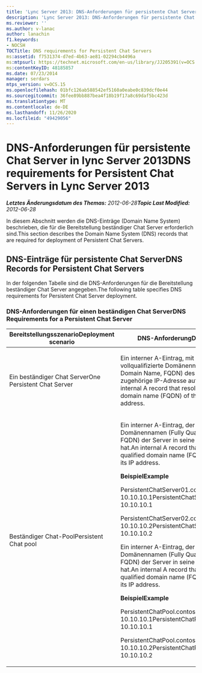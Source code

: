 ```yaml
---
title: 'Lync Server 2013: DNS-Anforderungen für persistente Chat Server'
description: 'Lync Server 2013: DNS-Anforderungen für persistente Chat Server.'
ms.reviewer: ''
ms.author: v-lanac
author: lanachin
f1.keywords:
- NOCSH
TOCTitle: DNS requirements for Persistent Chat Servers
ms:assetid: f7531374-d7ed-4b63-ae81-02294cb4496a
ms:mtpsurl: https://technet.microsoft.com/en-us/library/JJ205391(v=OCS.15)
ms:contentKeyID: 48185857
ms.date: 07/23/2014
manager: serdars
mtps_version: v=OCS.15
ms.openlocfilehash: 01bfc126ab588542ef5160a0eabe0c839dcf0e44
ms.sourcegitcommit: 36fee89bb887bea4f18b19f17a8c69daf5bc423d
ms.translationtype: MT
ms.contentlocale: de-DE
ms.lasthandoff: 11/26/2020
ms.locfileid: "49429056"
---
```

# <a name="dns-requirements-for-persistent-chat-servers-in-lync-server-2013"></a><span data-ttu-id="10c11-103">DNS-Anforderungen für persistente Chat Server in lync Server 2013</span><span class="sxs-lookup"><span data-stu-id="10c11-103">DNS requirements for Persistent Chat Servers in Lync Server 2013</span></span>

<div data-xmlns="http://www.w3.org/1999/xhtml">

<div class="topic" data-xmlns="http://www.w3.org/1999/xhtml" data-msxsl="urn:schemas-microsoft-com:xslt" data-cs="https://msdn.microsoft.com/">

<div data-asp="https://msdn2.microsoft.com/asp">



</div>

<div id="mainSection">

<div id="mainBody"><span data-ttu-id="10c11-104">

<span> </span></span><span class="sxs-lookup"><span data-stu-id="10c11-104">

<span> </span></span></span>

<span data-ttu-id="10c11-105">_**Letztes Änderungsdatum des Themas:** 2012-06-28_</span><span class="sxs-lookup"><span data-stu-id="10c11-105">_**Topic Last Modified:** 2012-06-28_</span></span>

<span data-ttu-id="10c11-106">In diesem Abschnitt werden die DNS-Einträge (Domain Name System) beschrieben, die für die Bereitstellung beständiger Chat Server erforderlich sind.</span><span class="sxs-lookup"><span data-stu-id="10c11-106">This section describes the Domain Name System (DNS) records that are required for deployment of Persistent Chat Servers.</span></span>

<div>

## <a name="dns-records-for-persistent-chat-servers"></a><span data-ttu-id="10c11-107">DNS-Einträge für persistente Chat Server</span><span class="sxs-lookup"><span data-stu-id="10c11-107">DNS Records for Persistent Chat Servers</span></span>

<span data-ttu-id="10c11-108">In der folgenden Tabelle sind die DNS-Anforderungen für die Bereitstellung beständiger Chat Server angegeben.</span><span class="sxs-lookup"><span data-stu-id="10c11-108">The following table specifies DNS requirements for Persistent Chat Server deployment.</span></span>

### <a name="dns-requirements-for-a-persistent-chat-server"></a><span data-ttu-id="10c11-109">DNS-Anforderungen für einen beständigen Chat Server</span><span class="sxs-lookup"><span data-stu-id="10c11-109">DNS Requirements for a Persistent Chat Server</span></span>

<table>
<colgroup>
<col style="width: 50%" />
<col style="width: 50%" />
</colgroup>
<thead>
<tr class="header">
<th><span data-ttu-id="10c11-110">Bereitstellungsszenario</span><span class="sxs-lookup"><span data-stu-id="10c11-110">Deployment scenario</span></span></th>
<th><span data-ttu-id="10c11-111">DNS-Anforderung</span><span class="sxs-lookup"><span data-stu-id="10c11-111">DNS requirement</span></span></th>
</tr>
</thead>
<tbody>
<tr class="odd">
<td><p><span data-ttu-id="10c11-112">Ein beständiger Chat Server</span><span class="sxs-lookup"><span data-stu-id="10c11-112">One Persistent Chat Server</span></span></p></td>
<td><p><span data-ttu-id="10c11-113">Ein interner A-Eintrag, mit dem der vollqualifizierte Domänenname (Fully Qualified Domain Name, FQDN) des Servers in die zugehörige IP-Adresse aufgelöst wird.</span><span class="sxs-lookup"><span data-stu-id="10c11-113">An internal A record that resolves the fully qualified domain name (FQDN) of the server to its IP address.</span></span></p></td>
</tr>
<tr class="even">
<td><p><span data-ttu-id="10c11-114">Beständiger Chat-Pool</span><span class="sxs-lookup"><span data-stu-id="10c11-114">Persistent Chat pool</span></span></p></td>
<td><p><span data-ttu-id="10c11-115">Ein interner A-Eintrag, der den vollqualifizierten Domänennamen (Fully Qualified Domain Name, FQDN) der Server in seine IP-Adresse aufgelöst hat.</span><span class="sxs-lookup"><span data-stu-id="10c11-115">An internal A record that resolves the fully qualified domain name (FQDN) of the servers to its IP address.</span></span></p>
<p><span data-ttu-id="10c11-116"><strong>Beispiel</strong></span><span class="sxs-lookup"><span data-stu-id="10c11-116"><strong>Example</strong></span></span></p>
<p><span data-ttu-id="10c11-117">PersistentChatServer01.contoso.com 10.10.10.1</span><span class="sxs-lookup"><span data-stu-id="10c11-117">PersistentChatServer01.contoso.com     10.10.10.1</span></span></p>
<p><span data-ttu-id="10c11-118">PersistentChatServer02.contoso.com 10.10.10.2</span><span class="sxs-lookup"><span data-stu-id="10c11-118">PersistentChatServer02.contoso.com     10.10.10.2</span></span></p>
<p><span data-ttu-id="10c11-119">Ein interner A-Eintrag, der den vollqualifizierten Domänennamen (Fully Qualified Domain Name, FQDN) der Server in seine IP-Adresse aufgelöst hat.</span><span class="sxs-lookup"><span data-stu-id="10c11-119">An internal A record that resolves the fully qualified domain name (FQDN) of the servers to its IP address.</span></span></p>
<p><span data-ttu-id="10c11-120"><strong>Beispiel</strong></span><span class="sxs-lookup"><span data-stu-id="10c11-120"><strong>Example</strong></span></span></p>
<p><span data-ttu-id="10c11-121">PersistentChatPool.contoso.com 10.10.10.1</span><span class="sxs-lookup"><span data-stu-id="10c11-121">PersistentChatPool.contoso.com    10.10.10.1</span></span></p>
<p><span data-ttu-id="10c11-122">PersistentChatPool.contoso.com 10.10.10.2</span><span class="sxs-lookup"><span data-stu-id="10c11-122">PersistentChatPool.contoso.com    10.10.10.2</span></span></p></td>
</tr>
</tbody>
</table><span data-ttu-id="10c11-123">


</div>

</div>

<span> </span>

</div>

</div>

</span><span class="sxs-lookup"><span data-stu-id="10c11-123">


</div>

</div>

<span> </span>

</div>

</div>

</span></span></div>


